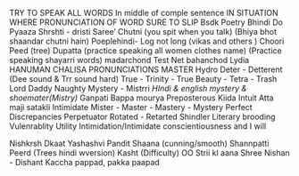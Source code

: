 TRY TO SPEAK ALL WORDS In middle of comple sentence
IN SITUATION WHERE PRONUNCIATION OF WORD SURE TO SLIP
Bsdk
Poetry
Bhindi Do Pyaaza
Shrshti - dristi 
Saree’
Chutni (you spit when you talk) (Bhiya bhot shaandar chutni hain)
Poeplehindi- Log not long (vikas and others )
Choori
Peed (tree)
Dupatta (practice speaking all women clothes name)
(Practice speaking shayarri words)
madarchond
Test 
Net
bahanchod
Lydia
HANUMAN CHALISA PRONUNCIATIONS MASTER
Hydro
Deter - Detterent  (Dee sound & Trr sound hard)
True - Trinity - True Beauty - Tetra - Trash 
Lord Daddy Naughty
Mystery - Mistrri *HIndi & english mystery & shoemater(Mistry)*
Ganpati Bappa mourya
Preposterous
Kiida
Intuit
Atta maji satakli 
Intimidate
Mister - Master - Mastery - Mystery
Perfect
Discrepancies
Perpetuator
Rotated - Retarted
Shindler
Literary
brooding
Vulenrablity
Utility
Intimidation/Intimidate
conscientiousness and I will 


Nishkrsh
Dkaat
Yashashvi
Pandit
Shaana (cunning/smooth) Shannpatti
Peerd (Trees hindi wversion)
Kasht (Difficulty)
OO Strii kl aana
Shree
Nishan - Dishant
Kaccha pappad, pakka paapad